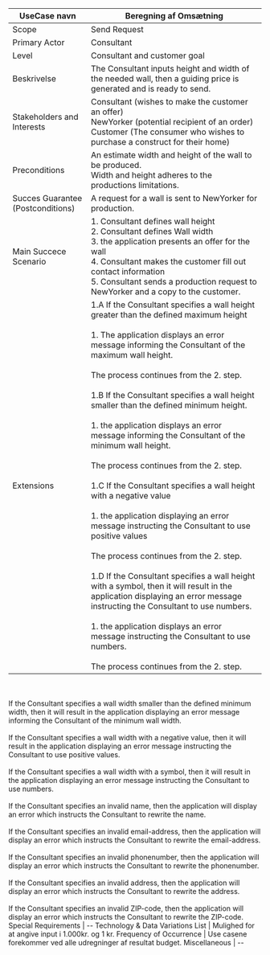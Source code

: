 
UseCase navn | Beregning af Omsætning | 
-------------| -------------------------------| 
Scope        | Send Request
Primary Actor| Consultant
Level        | Consultant and customer goal
Beskrivelse  | The Consultant inputs height and width of the needed wall, then a guiding price is generated and is ready to send.
Stakeholders and Interests | Consultant (wishes to make the customer an offer)<br>NewYorker (potential recipient of an order)<br>Customer (The consumer who wishes to purchase a construct for their home)
Preconditions | An estimate width and height of the wall to be produced. <br> Width and height adheres to the productions limitations.
Succes Guarantee<br>(Postconditions) | A request for a wall is sent to NewYorker for production.
Main Succece Scenario |  1. Consultant defines wall height<br> 2. Consultant defines Wall width <br> 3. the application presents an offer for the wall<br> 4. Consultant makes the customer fill out contact information <br> 5. Consultant sends a production request to NewYorker and a copy to the customer.
Extensions | 1.A If the Consultant specifies a wall height greater than the defined maximum height<br><br> 1. The application displays an error message informing the Consultant of the maximum wall height.<br><br> The process continues from the 2. step.<br><br> 1.B If the Consultant specifies a wall height smaller than the defined minimum height.<br><br> 1. the application displays an error message informing the Consultant of the minimum wall height.<br><br> The process continues from the 2. step.<br><br> 1.C If the Consultant specifies a wall height with a negative value<br><br> 1. the application displaying an error message instructing the Consultant to use positive values <br><br> The process continues from the 2. step.<br><br> 1.D If the Consultant specifies a wall height with a symbol, then it will result in the application displaying an error message instructing the Consultant to use numbers.<br><br> 1. the application displays an error message instructing the Consultant to use numbers.<br><br> The process continues from the 2. step.
<br><br>If the Consultant specifies a wall width smaller than the defined minimum width, then it will result in the application displaying an error message informing the Consultant of the minimum wall width.
<br><br>If the Consultant specifies a wall width with a negative value, then it will result in the application displaying an error message instructing the Consultant to use positive values.
<br><br>If the Consultant specifies a wall width with a symbol, then it will result in the application displaying an error message instructing the Consultant to use numbers.
<br><br>If the Consultant specifies an invalid name, then the application will display an error which instructs the Consultant to rewrite the name.
<br><br>If the Consultant specifies an invalid email-address, then the application will display an error which instructs the Consultant to rewrite the email-address.<br><br>If the Consultant specifies an invalid phonenumber, then the application will display an error which instructs the Consultant to rewrite the phonenumber.<br><br>If the Consultant specifies an invalid address, then the application will display an error which instructs the Consultant to rewrite the address.
<br><br>If the Consultant specifies an invalid ZIP-code, then the application will display an error which instructs the Consultant to rewrite the ZIP-code.
Special Requirements | --
Technology & Data Variations List | Mulighed for at angive input i 1.000kr. og 1 kr.
Frequency of Occurrence | Use casene forekommer ved alle udregninger af resultat budget.
Miscellaneous | -- 

